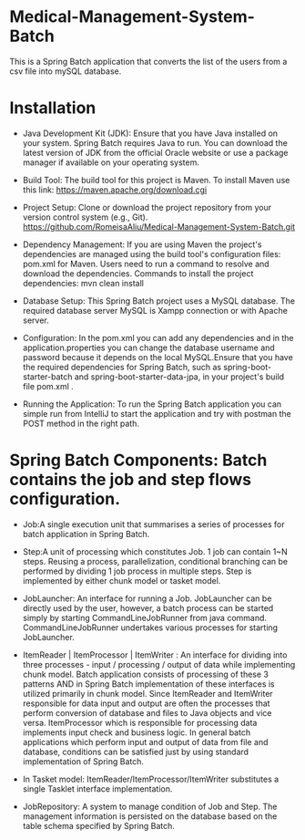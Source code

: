 # Medical-Management-System-Batch
This is a Spring Batch application that converts the list of the users from a csv file into mySQL database.

# Installation 
* Java Development Kit (JDK): Ensure that you have Java installed on your system. Spring Batch requires Java to run. You can download the latest version of JDK from the official Oracle website or use a package manager if available on your operating system.

* Build Tool: The build tool for this project is Maven. To install Maven use this link: https://maven.apache.org/download.cgi

* Project Setup: Clone or download the project repository from your version control system (e.g., Git). https://github.com/RomeisaAliu/Medical-Management-System-Batch.git

* Dependency Management: If you are using Maven the project's dependencies are managed using the build tool's configuration files: pom.xml for Maven. Users need to run a command to resolve and download the dependencies. Commands to install the project dependencies: mvn clean install

* Database Setup: This Spring Batch project uses a MySQL database. The required database server MySQL is Xampp connection or with Apache server.

* Configuration: In the pom.xml you can add any dependencies and in the application.properties you can change the database username and password because it depends on the local MySQL.Ensure that you have the required dependencies for Spring Batch, such as spring-boot-starter-batch and spring-boot-starter-data-jpa, in your project's build file pom.xml .

* Running the Application: To run the Spring Batch application you can simple run from IntelliJ to start the application and try with postman the POST method in the right path.


# Spring Batch Components: Batch contains the job and step flows configuration.

* Job:A single execution unit that summarises a series of processes for batch application in Spring Batch.

* Step:A unit of processing which constitutes Job. 1 job can contain 1~N steps.
 Reusing a process, parallelization, conditional branching can be performed by dividing 1 job process in multiple steps. 
 Step is implemented by either chunk model or tasket model.
 
* JobLauncher: An interface for running a Job. JobLauncher can be directly used by the user, however, a batch process can be started simply
by starting CommandLineJobRunner from java command. CommandLineJobRunner undertakes various processes for starting JobLauncher.

* ItemReader | ItemProcessor | ItemWriter :
An interface for dividing into three processes - input / processing / output of data while implementing chunk model.
Batch application consists of processing of these 3 patterns AND in Spring Batch implementation of these interfaces is utilized primarily in chunk model.
Since ItemReader and ItemWriter responsible for data input and output are often the processes that perform conversion of database and files to Java objects and vice versa.
ItemProcessor which is responsible for processing data implements input check and business logic.
In general batch applications which perform input and output of data from file and database, conditions can be satisfied just by using standard implementation of Spring Batch.

* In Tasket model: ItemReader/ItemProcessor/ItemWriter substitutes a single Tasklet interface implementation.

* JobRepository: A system to manage condition of Job and Step. The management information is persisted on the database based on the table schema specified by Spring Batch.

